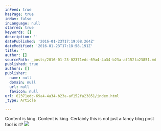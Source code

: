 ```yaml
---
inFeed: true
hasPage: true
inNav: false
inLanguage: null
starred: true
keywords: []
description: ''
datePublished: '2016-01-23T17:19:08.264Z'
dateModified: '2016-01-23T17:18:58.191Z'
title: ''
author: []
sourcePath: _posts/2016-01-23-02371edc-69a4-4a34-b23a-af152fa23851.md
published: true
authors: []
publisher:
  name: null
  domain: null
  url: null
  favicon: null
url: 02371edc-69a4-4a34-b23a-af152fa23851/index.html
_type: Article

---
```

Content is king. Content is king. Certainly this is not just a fancy blog post tool is it?
![](https://the-grid-user-content.s3-us-west-2.amazonaws.com/08b0fad4-f993-4a9a-83d5-c0d0a64e310f.JPG)